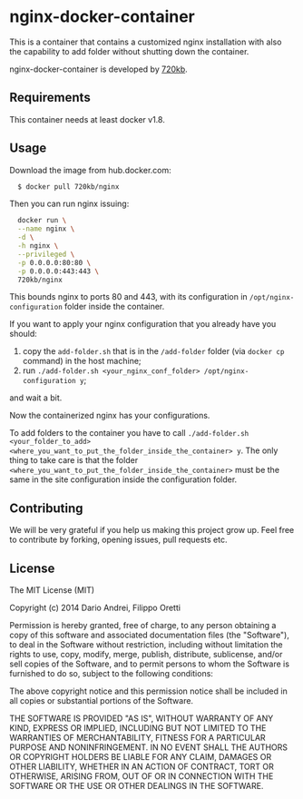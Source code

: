 # nginx-docker-container
This is a container that contains a customized nginx installation with also the capability to add folder without shutting down the container.

nginx-docker-container is developed by [720kb](http://720kb.net).

## Requirements
This container needs at least docker v1.8.

## Usage
Download the image from hub.docker.com:
```sh
  $ docker pull 720kb/nginx
```
Then you can run nginx issuing:
```sh
  docker run \
  --name nginx \
  -d \
  -h nginx \
  --privileged \
  -p 0.0.0.0:80:80 \
  -p 0.0.0.0:443:443 \
  720kb/nginx
```
This bounds nginx to ports 80 and 443, with its configuration in `/opt/nginx-configuration` folder inside the container.

If you want to apply your nginx configuration that you already have you should:
1. copy the `add-folder.sh` that is in the `/add-folder` folder (via `docker cp` command) in the host machine;
2. run `./add-folder.sh <your_nginx_conf_folder> /opt/nginx-configuration y`;

and wait a bit.

Now the containerized nginx has your configurations.

To add folders to the container you have to call `./add-folder.sh <your_folder_to_add> <where_you_want_to_put_the_folder_inside_the_container> y`. The only thing to take care is that the folder `<where_you_want_to_put_the_folder_inside_the_container>` must be the same in the site configuration inside the configuration folder.


## Contributing

We will be very grateful if you help us making this project grow up.
Feel free to contribute by forking, opening issues, pull requests etc.

## License

The MIT License (MIT)

Copyright (c) 2014 Dario Andrei, Filippo Oretti

Permission is hereby granted, free of charge, to any person obtaining a copy
of this software and associated documentation files (the "Software"), to deal
in the Software without restriction, including without limitation the rights
to use, copy, modify, merge, publish, distribute, sublicense, and/or sell
copies of the Software, and to permit persons to whom the Software is
furnished to do so, subject to the following conditions:

The above copyright notice and this permission notice shall be included in all
copies or substantial portions of the Software.

THE SOFTWARE IS PROVIDED "AS IS", WITHOUT WARRANTY OF ANY KIND, EXPRESS OR
IMPLIED, INCLUDING BUT NOT LIMITED TO THE WARRANTIES OF MERCHANTABILITY,
FITNESS FOR A PARTICULAR PURPOSE AND NONINFRINGEMENT. IN NO EVENT SHALL THE
AUTHORS OR COPYRIGHT HOLDERS BE LIABLE FOR ANY CLAIM, DAMAGES OR OTHER
LIABILITY, WHETHER IN AN ACTION OF CONTRACT, TORT OR OTHERWISE, ARISING FROM,
OUT OF OR IN CONNECTION WITH THE SOFTWARE OR THE USE OR OTHER DEALINGS IN THE
SOFTWARE.
